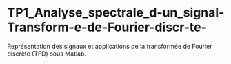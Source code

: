 # TP1_Analyse_spectrale_d-un_signal-Transform-e-de-Fourier-discr-te-
Représentation des signaux et applications de la transformée de Fourier discrète (TFD) sous Matlab.
